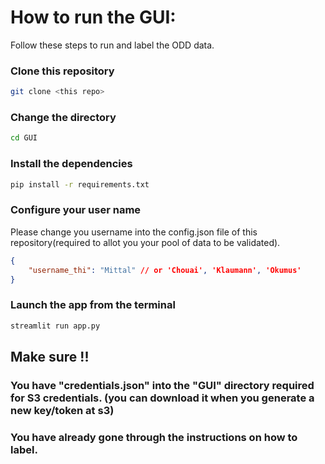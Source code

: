 # How to run the GUI:

Follow these steps to run and label the ODD data.

### Clone this repository
```bash
git clone <this repo>
```

### Change the directory
```bash
cd GUI
```

### Install the dependencies
```bash
pip install -r requirements.txt
```

### Configure your user name
Please change you username into the config.json file of this repository(required to allot you your pool of data to be validated). 
```json
{
    "username_thi": "Mittal" // or 'Chouai', 'Klaumann', 'Okumus'
}
```

### Launch the app from the terminal
```bash
streamlit run app.py
```

## Make sure !!
### You have "credentials.json" into the "GUI" directory required for S3 credentials. (you can download it when you generate a new key/token at s3)
### You have already gone through the instructions on how to label.
